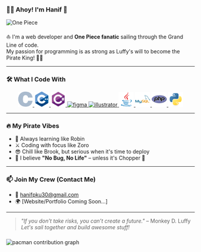 
### 🏴‍☠️ Ahoy! I'm Hanif 👋

![One Piece](https://media.giphy.com/media/v1.Y2lkPTc5MGI3NjExMGx3YWs3ZHR6cm1ieW4xb25kZmF1OTQwb2xvcjV6cXVtOWFxZzZyeSZlcD12MV9naWZzX3NlYXJjaCZjdD1n/12mRllHWXpt4M8/giphy.gif)

⛵ I'm a web developer and **One Piece fanatic** sailing through the Grand Line of code.  
My passion for programming is as strong as Luffy's will to become the Pirate King! 🏴‍☠️

---

### 🛠️ What I Code With
<p align="center"> <a href="https://www.cprogramming.com/" target="_blank" rel="noreferrer"> <img src="https://raw.githubusercontent.com/devicons/devicon/master/icons/c/c-original.svg" alt="c" width="40" height="40"/> </a> <a href="https://www.w3schools.com/cpp/" target="_blank" rel="noreferrer"> <img src="https://raw.githubusercontent.com/devicons/devicon/master/icons/cplusplus/cplusplus-original.svg" alt="cplusplus" width="40" height="40"/> </a> <a href="https://www.w3schools.com/cs/" target="_blank" rel="noreferrer"> <img src="https://raw.githubusercontent.com/devicons/devicon/master/icons/csharp/csharp-original.svg" alt="csharp" width="40" height="40"/> </a> <a href="https://www.figma.com/" target="_blank" rel="noreferrer"> <img src="https://www.vectorlogo.zone/logos/figma/figma-icon.svg" alt="figma" width="40" height="40"/> </a> <a href="https://www.adobe.com/in/products/illustrator.html" target="_blank" rel="noreferrer"> <img src="https://www.vectorlogo.zone/logos/adobe_illustrator/adobe_illustrator-icon.svg" alt="illustrator" width="40" height="40"/> </a> <a href="https://www.java.com" target="_blank" rel="noreferrer"> <img src="https://raw.githubusercontent.com/devicons/devicon/master/icons/java/java-original.svg" alt="java" width="40" height="40"/> </a> <a href="https://www.mysql.com/" target="_blank" rel="noreferrer"> <img src="https://raw.githubusercontent.com/devicons/devicon/master/icons/mysql/mysql-original-wordmark.svg" alt="mysql" width="40" height="40"/> </a> <a href="https://www.php.net" target="_blank" rel="noreferrer"> <img src="https://raw.githubusercontent.com/devicons/devicon/master/icons/php/php-original.svg" alt="php" width="40" height="40"/> </a> <a href="https://www.python.org" target="_blank" rel="noreferrer"> <img src="https://raw.githubusercontent.com/devicons/devicon/master/icons/python/python-original.svg" alt="python" width="40" height="40"/> </a> </p>

---

### 🔥 My Pirate Vibes
- 🧠 Always learning like Robin  
- ⚔️ Coding with focus like Zoro  
- 😎 Chill like Brook, but serious when it's time to deploy  
- 🚀 I believe **"No Bug, No Life"** – unless it's Chopper 🐾

---

### 📫 Join My Crew (Contact Me)
- 📧 hanifpku30@gmail.com
- 🌍 [Website/Portfolio Coming Soon...]

---

> _"If you don’t take risks, you can’t create a future."_ – Monkey D. Luffy  
> _Let's sail together and build awesome stuff!_

###
<picture>
  <source media="(prefers-color-scheme: dark)" srcset="https://raw.githubusercontent.com/maurodesouza/maurodesouza/output/pacman-contribution-graph-dark.svg">
  <source media="(prefers-color-scheme: light)" srcset="https://raw.githubusercontent.com/maurodesouza/maurodesouza/output/pacman-contribution-graph.svg">
  <img alt="pacman contribution graph" src="https://raw.githubusercontent.com/maurodesouza/maurodesouza/output/pacman-contribution-graph.svg">
</picture>
